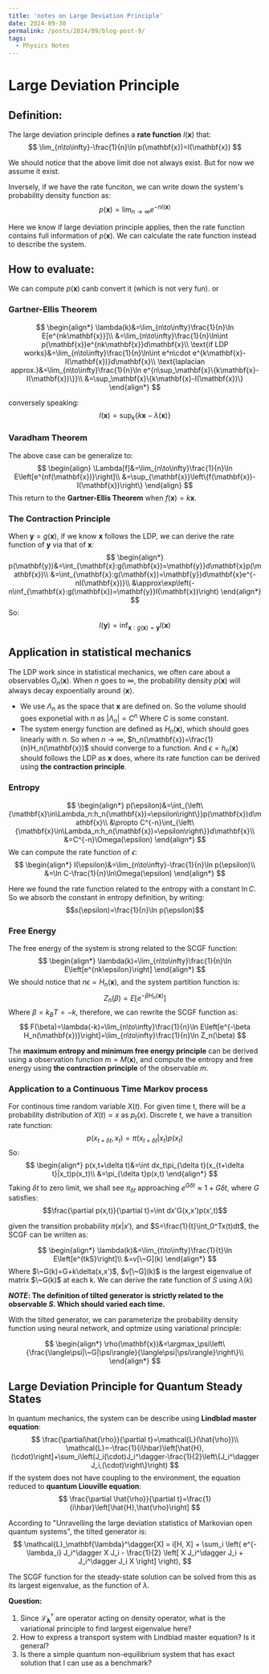 ```yaml
---
title: 'notes on Large Deviation Principle'
date: 2024-09-30
permalink: /posts/2024/09/blog-post-9/
tags:
  - Physics Notes
---
```


# Large Deviation Principle
## Definition:
The large deviation principle defines a **rate function** $I(\mathbf{x})$ that:
$$
\lim_{n\to\infty}-\frac{1}{n}\ln p(\mathbf{x})=I(\mathbf{x})
$$

We should notice that the above limit doe not always exist. But for now we assume it exist.

Inversely, if we have the rate funciton, we can write down the system's probability density function as:
$$
p(\mathbf{x})=\lim_{n\to\infty}e^{-nI(\mathbf{x})}
$$

Here we know if large deviation principle applies, then the rate function contains full information of $p(\mathbf{x})$. We can calculate the rate function instead to describe the system.

## How to evaluate:
We can compute $p(\mathbf{x})$ canb convert it (which is not very fun). or
### Gartner-Ellis Theorem
$$
\begin{align*}
\lambda(k)&=\lim_{n\to\infty}\frac{1}{n}\ln E[e^{nk\mathbf{x}}]\\
&=\lim_{n\to\infty}\frac{1}{n}\ln\int p(\mathbf{x})e^{nk\mathbf{x}}d\mathbf{x}\\
\text{if LDP works}&=\lim_{n\to\infty}\frac{1}{n}\ln\int e^n\cdot e^{k\mathbf{x}-I(\mathbf{x})}d\mathbf{x}\\
\text{laplacian approx.}&=\lim_{n\to\infty}\frac{1}{n}\ln e^{n\sup_\mathbf{x}\{k\mathbf{x}-I(\mathbf{x})\}}\\
&=\sup_\mathbf{x}\{k\mathbf{x}-I(\mathbf{x})\}
\end{align*}
$$

conversely speaking:
$$I(\mathbf{x})=\sup_k\{k\mathbf{x}-\lambda(\mathbf{x})\}$$

### Varadham Theorem
The above case can be generalize to:
$$
\begin{align}
\Lambda[f]&=\lim_{n\to\infty}\frac{1}{n}\ln E\left[e^{nf(\mathbf{x})}\right]\\
&=\sup_{\mathbf{x}}\left\{f(\mathbf{x})-I(\mathbf{x})\right\}
\end{align}
$$
This return to the **Gartner-Ellis Theorem** when $f(\mathbf{x})=k\mathbf{x}$.

### The Contraction Principle
When $\mathbf{y}=g(\mathbf{x})$, if we know $\mathbf{x}$ follows the LDP, we can derive the rate function of $\mathbf{y}$ via that of $\mathbf{x}$:
$$
\begin{align*}
p(\mathbf{y})&=\int_{\mathbf{x}:g(\mathbf{x})=\mathbf{y}}d\mathbf{x}p(\mathbf{x})\\
&=\int_{\mathbf{x}:g(\mathbf{x})=\mathbf{y}}d\mathbf{x}e^{-nI(\mathbf{x})}\\
&\approx\exp\left(-n\inf_{\mathbf{x}:g(\mathbf{x})=\mathbf{y}}I(\mathbf{x})\right)
\end{align*}
$$
So:
$$
I(\mathbf{y})=\inf_{\mathbf{x}:g(\mathbf{x})=\mathbf{y}}I(\mathbf{x})
$$

## Application in statistical mechanics
The LDP work since in statistical mechanics, we often care about a observables $O_n(\mathbf{x})$. When $n$ goes to $\infty$, the probability density $p(\mathbf{x})$ will always decay expoentially around $\langle\mathbf{x}\rangle$. 
- We use $\Lambda_n$ as the space that $\mathbf{x}$ are defined on. So the volume should goes exponetial with $n$ as $|\Lambda_n|=C^n$ Where $C$ is some constant.
- The system energy function are defined as $H_n(\mathbf{x})$, which should goes linearly with $n$. So when $n\to\infty$, $h_n(\mathbf{x})=\frac{1}{n}H_n(\mathbf{x})$ should converge to a function. And $\epsilon=h_n(\mathbf{x})$ should follows the LDP as $\mathbf{x}$ does, where its rate function can be derived using **the contraction principle**.

### Entropy
$$
\begin{align*}
p(\epsilon)&=\int_{\left\{\mathbf{x}\in\Lambda_n:h_n(\mathbf{x})=\epsilon\right\}}p(\mathbf{x})d\mathbf{x}\\
&\propto C^{-n}\int_{\left\{\mathbf{x}\in\Lambda_n:h_n(\mathbf{x})=\epsilon\right\}}d\mathbf{x}\\
&=C^{-n}\Omega(\epsilon)
\end{align*}
$$
We can compute the rate function of $\epsilon$:
$$
\begin{align*}
I(\epsilon)&=\lim_{n\to\infty}-\frac{1}{n}\ln p(\epsilon)\\
&=\ln C-\frac{1}{n}\ln\Omega(\epsilon)
\end{align*}
$$

Here we found the rate function related to the entropy with a constant $\ln C$. So we absorb the constant in entropy definition, by writing:
$$s(\epsilon)=\frac{1}{n}\ln p(\epsilon)$$



### Free Energy
The free energy of the system is strong related to the SCGF function:
$$
\begin{align*}
\lambda(k)=\lim_{n\to\infty}\frac{1}{n}\ln E\left[e^{nk\epsilon}\right]
\end{align*}
$$
We should notice that $n\epsilon=H_n(\mathbf{x})$, and the system partition function is:
$$
Z_n(\beta)=E\left[e^{-\beta H_n(\mathbf{x})}\right]
$$
Where $\beta=k_BT=-k$, therefore, we can rewrite the SCGF function as:
$$
F(\beta)=\lambda(-k)=\lim_{n\to\infty}\frac{1}{n}\ln E\left[e^{-\beta H_n(\mathbf{x})}\right]=\lim_{n\to\infty}\frac{1}{n}\ln Z_n(\beta)
$$

The **maximum entropy and minimum free energy principle** can be derived using a observation function $m=M(\mathbf{x})$, and compute the entropy and free energy using **the contraction principle** of the observable $m$.

### Application to a Continuous Time Markov process
For continous time random variable $X(t)$. For given time t, there will be a probability distribution of $X(t)=x$ as $p_t(x)$. Discrete $t$, we have a transition rate function:
$$
p(x_{t+\delta t},x_t)=\pi(x_{t+\delta t}|x_t)p(x_t)
$$
So:
$$
\begin{align*}
p(x,t+\delta t)&=\int dx_t\pi_{\delta t}(x_{t+\delta t}|x_t)p(x_t)\\
&=\pi_{\delta t}p(x,t)
\end{align*}
$$
Taking $\delta t$ to zero limit, we shall see $\pi_{\delta t}$ approaching $e^{G\delta t}\approx1+G\delta t$, where $G$ satisfies:
$$\frac{\partial p(x,t)}{\partial t}=\int dx'G(x,x')p(x',t)$$


 given the transition probability $\pi(x|x')$, and $S=\frac{1}{t}\int_0^Tx(t)dt$, the SCGF can be wriiten as:

$$
\begin{align*}
\lambda(k)&=\lim_{t\to\infty}\frac{1}{t}\ln E\left[e^{tkS}\right]\\
&=v[\~G](k)
\end{align*}
$$
Where $\~G(k)=G+k\delta(x,x')$, $v[\~G](k)$ is the largest eigenvalue of matrix $\~G(k)$ at each k. We can derive the rate function of $S$ using $\lambda(k)$

***NOTE*: The definition of tilted generator is strictly related to the observable $S$. Which should varied each time.**

With the tilted generator, we can parameterize the probability density function using neural network, and optmize using variational principle:

$$
\begin{align*}
\rho(\mathbf{x})&=\argmax_\psi\left\{\frac{\langle\psi|\~G|\psi\rangle}{\langle\psi|\psi\rangle}\right\}\\
\end{align*}
$$

## Large Deviation Principle for Quantum Steady States

In quantum mechanics, the system can be describe using **Lindblad master equation**:
$$
\frac{\partial\hat{\rho}}{\partial t}=\mathcal{L}(\hat{\rho})\\
\mathcal{L}=-\frac{1}{i\hbar}\left[\hat{H},(\cdot)\right]+\sum_i\left(J_i(\cdot)J_i^\dagger-\frac{1}{2}\left\{J_i^\dagger J_i,(\cdot)\right\}\right)
$$
If the system does not have coupling to the environment, the equation reduced to **quantum Liouville equation**:
$$
\frac{\partial \hat{\rho}}{\partial t}=\frac{1}{i\hbar}\left[\hat{H},\hat{\rho}\right]
$$

According to "Unravelling the large deviation statistics of Markovian open quantum systems", the tilted generator is:
$$
\mathcal{L}_\mathbf{\lambda}^\dagger[X] = i[H, X] + \sum_i \left( e^{-\lambda_i} J_i^\dagger X J_i - \frac{1}{2} \left[ X J_i^\dagger J_i + J_i^\dagger J_i X \right] \right),
$$

The SCGF function for the steady-state solution can be solved from this as its largest eigenvalue, as the function of $\lambda$.

**Question:**
1. Since $\mathcal{L}_\mathbf{\lambda}^\dagger$ are operator acting on density operator, what is the variational principle to find largest eigenvalue here?
2. How to express a transport system with Lindblad master equation? Is it general?
3. Is there a simple quantum non-equilibrium system that has exact solution that I can use as a benchmark?